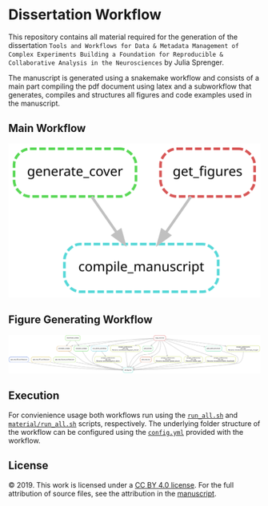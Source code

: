# Dissertation Workflow

This repository contains all material required for the generation of the dissertation `Tools and Workflows for Data & Metadata Management of Complex Experiments Building a Foundation for Reproducible & Collaborative Analysis in the Neurosciences` by Julia Sprenger.

The manuscript is generated using a snakemake workflow and consists of a main part compiling the pdf document using latex and a subworkflow that generates, compiles and structures all figures and code examples used in the manuscript.

## Main Workflow
![Main Workflow](dag_static.svg)

## Figure Generating Workflow
![Figure Generating Workflow](material/dag_static.svg)


## Execution
For convienience usage both workflows run using the [`run_all.sh`](run_all.sh) and [`material/run_all.sh`](material/run_all.sh) scripts, respectively.
The underlying folder structure of the workflow can be configured using the [`config.yml`](config.yml) provided with the workflow.

## License
© 2019. This work is licensed under a [CC BY 4.0 license](https://creativecommons.org/licenses/by/4.0/). For the full attribution of source files, see the attribution in the [manuscript](dissertation_interactive.pdf).
